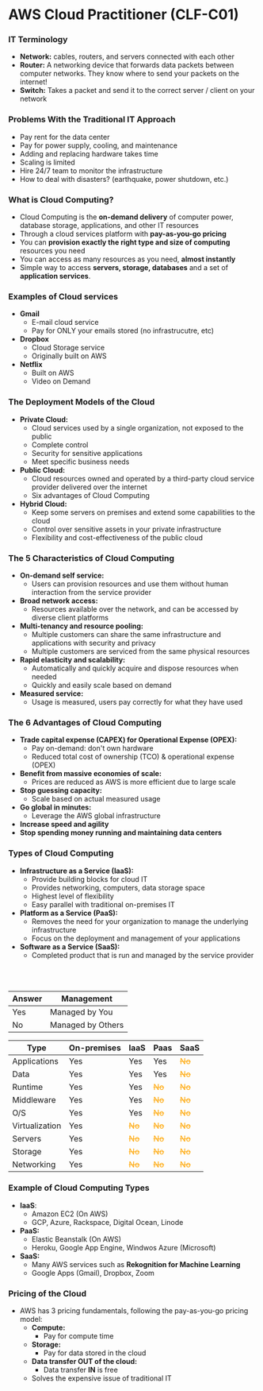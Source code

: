 # AWS Cloud Practitioner (CLF-C01)

### IT Terminology

- **Network:** cables, routers, and servers connected with each other
- **Router:** A networking device that forwards data packets between computer networks. They know where to send your packets on the internet!
- **Switch:** Takes a packet and send it to the correct server / client on your network

### Problems With the Traditional IT Approach

- Pay rent for the data center
- Pay for power supply, cooling, and maintenance
- Adding and replacing hardware takes time
- Scaling is limited
- Hire 24/7 team to monitor the infrastructure
- How to deal with disasters? (earthquake, power shutdown, etc.)

### What is Cloud Computing?

- Cloud Computing is the **on-demand delivery** of computer power, database storage, applications, and other IT resources
- Through a cloud services platform with **pay-as-you-go pricing**
- You can **provision exactly the right type and size of computing** resources you need
- You can access as many resources as you need, **almost instantly**
- Simple way to access **servers, storage, databases** and a set of **application services**.

### Examples of Cloud services

- **Gmail**
  - E-mail cloud service
  - Pay for ONLY your emails stored (no infrastrucutre, etc)
- **Dropbox**
  - Cloud Storage service
  - Originally built on AWS
- **Netflix**
  - Built on AWS
  - Video on Demand

### The Deployment Models of the Cloud

- **Private Cloud:**
  - Cloud services used by a single organization, not exposed to the public
  - Complete control
  - Security for sensitive applications
  - Meet specific business needs
- **Public Cloud:**
  - Cloud resources owned and operated by a third-party cloud service provider delivered over the internet
  - Six advantages of Cloud Computing
- **Hybrid Cloud:**
  - Keep some servers on premises and extend some capabilities to the cloud
  - Control over sensitive assets in your private infrastructure
  - Flexibility and cost-effectiveness of the public cloud

### The 5 Characteristics of Cloud Computing

- **On-demand self service:**
  - Users can provision resources and use them without human interaction from the service provider
- **Broad network access:**
  - Resources available over the network, and can be accessed by diverse client platforms
- **Multi-tenancy and resource pooling:**
  - Multiple customers can share the same infrastructure and applications with security and privacy
  - Multiple customers are serviced from the same physical resources
- **Rapid elasticity and scalability:**
  - Automatically and quickly acquire and dispose resources when needed
  - Quickly and easily scale based on demand
- **Measured service:**
  - Usage is measured, users pay correctly for what they have used

### The 6 Advantages of Cloud Computing

- **Trade capital expense (CAPEX) for Operational Expense (OPEX):**
  - Pay on-demand: don't own hardware
  - Reduced total cost of ownership (TCO) & operational expense (OPEX)
- **Benefit from massive economies of scale:**
  - Prices are reduced as AWS is more efficient due to large scale
- **Stop guessing capacity:**
  - Scale based on actual measured usage
- **Go global in minutes:**
  - Leverage the AWS global infrastructure
- **Increase speed and agility**
- **Stop spending money running and maintaining data centers**

### Types of Cloud Computing

- **Infrastructure as a Service (IaaS):**
  - Provide building blocks for cloud IT
  - Provides networking, computers, data storage space
  - Highest level of flexibility
  - Easy parallel with traditional on-premises IT
- **Platform as a Service (PaaS):**
  - Removes the need for your organization to manage the underlying infrastructure
  - Focus on the deployment and management of your applications
- **Software as a Service (SaaS):**
  - Completed product that is run and managed by the service provider

<br>
<br>

| Answer | Management        |
| ------ | ----------------- |
| Yes    | Managed by You    |
| No     | Managed by Others |

| Type           | On-premises | IaaS                                       | Paas                                       | SaaS                                       |
| -------------- | ----------- | ------------------------------------------ | ------------------------------------------ | ------------------------------------------ |
| Applications   | Yes         | Yes                                        | Yes                                        | <strike style="color: orange;">No</strike> |
| Data           | Yes         | Yes                                        | Yes                                        | <strike style="color: orange;">No</strike> |
| Runtime        | Yes         | Yes                                        | <strike style="color: orange;">No</strike> | <strike style="color: orange;">No</strike> |
| Middleware     | Yes         | Yes                                        | <strike style="color: orange;">No</strike> | <strike style="color: orange;">No</strike> |
| O/S            | Yes         | Yes                                        | <strike style="color: orange;">No</strike> | <strike style="color: orange;">No</strike> |
| Virtualization | Yes         | <strike style="color: orange;">No</strike> | <strike style="color: orange;">No</strike> | <strike style="color: orange;">No</strike> |
| Servers        | Yes         | <strike style="color: orange;">No</strike> | <strike style="color: orange;">No</strike> | <strike style="color: orange;">No</strike> |
| Storage        | Yes         | <strike style="color: orange;">No</strike> | <strike style="color: orange;">No</strike> | <strike style="color: orange;">No</strike> |
| Networking     | Yes         | <strike style="color: orange;">No</strike> | <strike style="color: orange;">No</strike> | <strike style="color: orange;">No</strike> |

### Example of Cloud Computing Types

- **IaaS**:
  - Amazon EC2 (On AWS)
  - GCP, Azure, Rackspace, Digital Ocean, Linode
- **PaaS:**
  - Elastic Beanstalk (On AWS)
  - Heroku, Google App Engine, Windwos Azure (Microsoft)
- **SaaS:**
  - Many AWS services such as **Rekognition for Machine Learning**
  - Google Apps (Gmail), Dropbox, Zoom

### Pricing of the Cloud

- AWS has 3 pricing fundamentals, following the pay-as-you-go pricing model:
  - **Compute:**
    - Pay for compute time
  - **Storage:**
    - Pay for data stored in the cloud
  - **Data transfer OUT of the cloud:**
    - Data transfer **IN** is free
  - Solves the expensive issue of traditional IT
